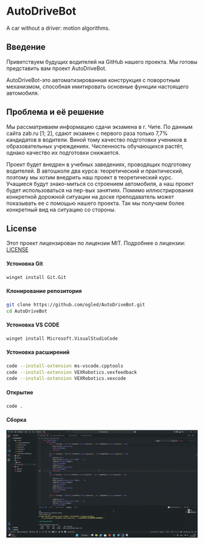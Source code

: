 # AutoDriveBot
A car without a driver: motion algorithms.

## Введение
Приветствуем будущих водителей на GitHub нашего проекта. Мы готовы представить вам проект AutoDriveBot.

AutoDriveBot-это автоматизированная конструкция с поворотным механизмом, способная имитировать основные функции настоящего автомобиля.

## Проблема и её решение
Мы рассматриваем информацию сдачи экзамена в г. Чите. По данным сайта zab.ru [1; 2], сдают экзамен с первого раза только 7,7% кандидатов в водители. Виной тому качество подготовки учеников в образовательных учреждениях. Численность обучающихся растёт, однако качество их подготовки снижается.

Проект будет внедрен в учебных заведениях, проводящих подготовку водителей. В автошколе два курса: теоретический и практический, поэтому мы хотим внедрить наш проект в теоретический курс. Учащиеся будут знако-миться со строением автомобиля, а наш проект будет использоваться на пер-вых занятиях. Помимо иллюстрирования конкретной дорожной ситуации на доске преподаватель может показывать ее с помощью нашего проекта. Так мы получаем более конкретный вид на ситуацию со стороны.  

## License
Этот проект лицензирован по лицензии MIT. Подробнее о лицензии: [LICENSE](https://github.com/ogled/AutoDriveBot/edit/main/LICENSE)
#### Устоновка Git
```bash
winget install Git.Git
```
#### Клонирование репозитория
```bash
git clone https://github.com/ogled/AutoDriveBot.git
cd AutoDriveBot
```
#### Устоновка VS CODE
```bash
winget install Microsoft.VisualStudioCode
```
#### Устоновка расширений
```bash
code --install-extension ms-vscode.cpptools
code --install-extension VEXRobotics.vexfeedback
code --install-extension VEXRobotics.vexcode
```
#### Открытие
```bash
code .
```
#### Сборка
![Сборка](Запись-2025-02-12-094851.gif)

